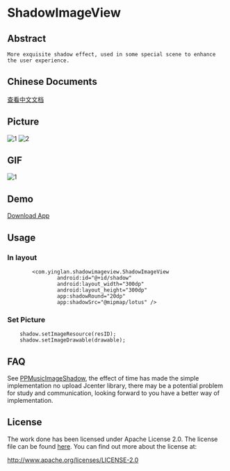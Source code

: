 # ShadowImageView
## Abstract
    More exquisite shadow effect, used in some special scene to enhance the user experience.

## Chinese Documents
[查看中文文档](https://github.com/yingLanNull/ShadowImageView/blob/master/READEME_CN.md)

## Picture
![1](https://github.com/yingLanNull/ShadowImageView/blob/master/show/shadow1.png)
![2](https://github.com/yingLanNull/ShadowImageView/blob/master/show/shadow2.png)

## GIF
![1](https://github.com/yingLanNull/ShadowImageView/blob/master/show/shadow.gif)

## Demo
[Download App](https://github.com/yingLanNull/ShadowImageView/blob/master/show/app-debug.apk)

## Usage

### In layout

```
	    <com.yinglan.shadowimageview.ShadowImageView
	            android:id="@+id/shadow"
                android:layout_width="300dp"
                android:layout_height="300dp"
                app:shadowRound="20dp"
                app:shadowSrc="@mipmap/lotus" />

```

### Set Picture
```
    shadow.setImageResource(resID); 
    shadow.setImageDrawable(drawable); 
```

## FAQ

See [PPMusicImageShadow](https://github.com/PierrePerrin/PPMusicImageShadow), the effect of time has made the simple implementation no upload Jcenter library, there may be a potential problem for study and communication, looking forward to you have a better way of implementation.


## License
The work done has been licensed under Apache License 2.0. The license file can be found
[here](LICENSE). You can find out more about the license at:

http://www.apache.org/licenses/LICENSE-2.0